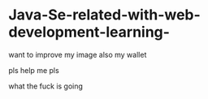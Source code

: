 
# Java-Se-related-with-web-development-learning-

want to improve my image also my wallet 

pls help me pls

what the fuck is going 

